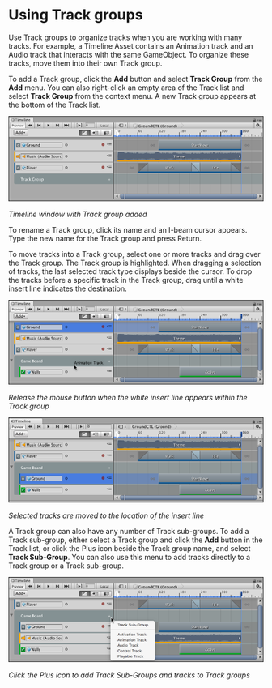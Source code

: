 # Using Track groups

Use Track groups to organize tracks when you are working with many tracks. For example, a Timeline Asset contains an
Animation track and an Audio track that interacts with the same GameObject. To organize these tracks, move them into
their own Track group.

To add a Track group, click the **Add** button and select **Track Group** from the **Add** menu. You can also
right-click an empty area of the Track list and select **Track Group** from the context menu. A new Track group appears
at the bottom of the Track list.

![Timeline window with Track group added](images/timeline_track_group_add.png)

_Timeline window with Track group added_

To rename a Track group, click its name and an I-beam cursor appears. Type the new name for the Track group and press
Return.

To move tracks into a Track group, select one or more tracks and drag over the Track group. The Track group is
highlighted. When dragging a selection of tracks, the last selected track type displays beside the cursor. To drop the
tracks before a specific track in the Track group, drag until a white insert line indicates the destination.

![Release the mouse button when the white insert line appears within the Track group](images/timeline_move_track_before.png)

_Release the mouse button when the white insert line appears within the Track group_

![Selected tracks are moved to the location of the insert line](images/timeline_move_track_after.png)

_Selected tracks are moved to the location of the insert line_

A Track group can also have any number of Track sub-groups. To add a Track sub-group, either select a Track group and
click the **Add** button in the Track list, or click the Plus icon beside the Track group name, and select **Track
Sub-Group**. You can also use this menu to add tracks directly to a Track group or a Track sub-group.

![Click the Plus icon to add Track Sub-Groups and tracks to Track groups](images/timeline_track_group_plus.png)

_Click the Plus icon to add Track Sub-Groups and tracks to Track groups_
